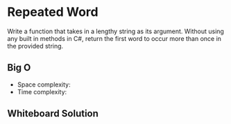 # Repeated Word

Write a function that takes in a lengthy string as its argument. Without using any built in methods in C#, return the first word to occur more than once in the provided string.

## Big O

* Space complexity:
* Time complexity:

## Whiteboard Solution
